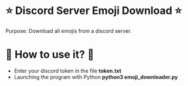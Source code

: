 # ⭐ Discord Server Emoji Download ⭐
Purpose: Download all emojis from a discord server.

# 🚀 How to use it? 🚀
* Enter your discord token in the file **token.txt**
* Launching the program with Python **python3 emoji_downloader.py**
